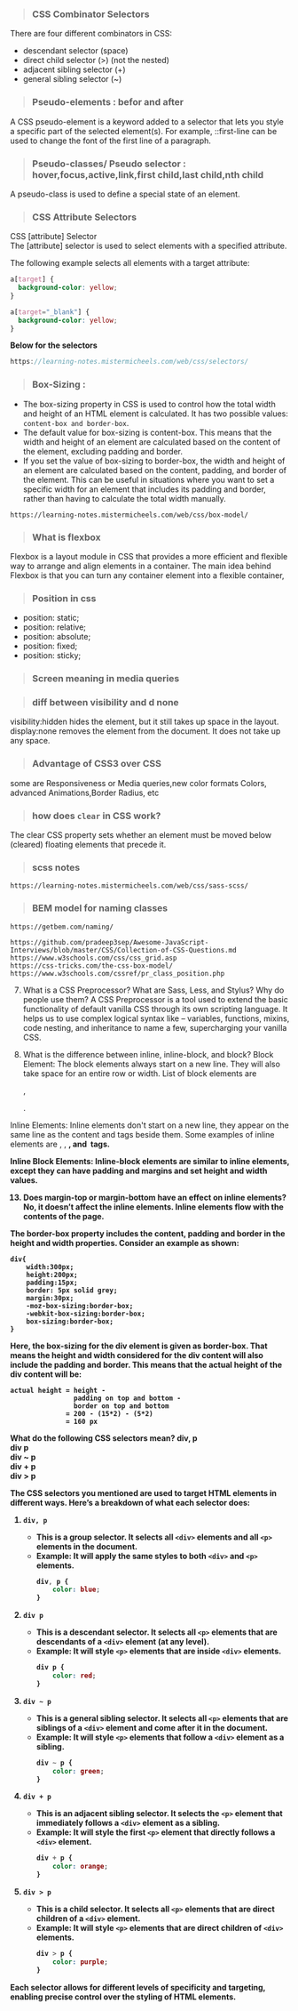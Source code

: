 > ### CSS Combinator Selectors

There are four different combinators in CSS:

- descendant selector (space)
- direct child selector (>) (not the nested)
- adjacent sibling selector (+)
- general sibling selector (~)

> ### Pseudo-elements : befor and after
A CSS pseudo-element is a keyword added to a selector that lets you style a specific part of the selected element(s). For example, ::first-line can be used to change the font of the first line of a paragraph.

> ### Pseudo-classes/ Pseudo selector : hover,focus,active,link,first child,last child,nth child
A pseudo-class is used to define a special state of an element.

> ### CSS Attribute Selectors

CSS [attribute] Selector\
The [attribute] selector is used to select elements with a specified attribute.

The following example selects all <a> elements with a target attribute:

```css
a[target] {
  background-color: yellow;
}
```

```css
a[target="_blank"] {
  background-color: yellow;
}
```


**Below for the selectors**

```js
https://learning-notes.mistermicheels.com/web/css/selectors/
```

> ### Box-Sizing :
- The box-sizing property in CSS is used to control how the total width and height of an HTML element is calculated. It has two possible values: `content-box and border-box`.
- The default value for box-sizing is content-box. This means that the width and height of an element are calculated based on the content of the element, excluding padding and border.
- If you set the value of box-sizing to border-box, the width and height of an element are calculated based on the content, padding, and border of the element. This can be useful in situations where you want to set a specific width for an element that includes its padding and border, rather than having to calculate the total width manually.

```
https://learning-notes.mistermicheels.com/web/css/box-model/
```

> ### What is flexbox
Flexbox is a layout module in CSS that provides a more efficient and flexible way to arrange and align elements in a container. The main idea behind Flexbox is that you can turn any container element into a flexible container,

> ### Position in css
- position: static;
- position: relative;
- position: absolute;
- position: fixed;
- position: sticky;

> ### Screen meaning in media queries

> ### diff between visibility and d none
visibility:hidden hides the element, but it still takes up space in the layout. display:none removes the element from the document. It does not take up any space.

> ### Advantage of CSS3 over CSS
some are Responsiveness or Media queries,new color formats Colors, advanced Animations,Border Radius,  etc

> ### how does `clear` in CSS work?
The clear CSS property sets whether an element must be moved below (cleared) floating elements that precede it.

> ### scss notes

```
https://learning-notes.mistermicheels.com/web/css/sass-scss/
```

> ### BEM model for naming classes

```
https://getbem.com/naming/
```

```
https://github.com/pradeep3sep/Awesome-JavaScript-Interviews/blob/master/CSS/Collection-of-CSS-Questions.md
https://www.w3schools.com/css/css_grid.asp
https://css-tricks.com/the-css-box-model/
https://www.w3schools.com/cssref/pr_class_position.php
```

7. What is a CSS Preprocessor? What are Sass, Less, and Stylus? Why do people use them?
A CSS Preprocessor is a tool used to extend the basic functionality of default vanilla CSS through its own scripting language. It helps us to use complex logical syntax like – variables, functions, mixins, code nesting, and inheritance to name a few, supercharging your vanilla CSS.


10. What is the difference between inline, inline-block, and block?
Block Element: The block elements always start on a new line. They will also take space for an entire row or width. List of block elements are <div>, <p>.

Inline Elements: Inline elements don't start on a new line, they appear on the same line as the content and tags beside them. Some examples of inline elements are <a>, <span> , <strong>, and <img> tags. 

Inline Block Elements: Inline-block elements are similar to inline elements, except they can have padding and margins and set height and width values.


13. Does margin-top or margin-bottom have an effect on inline elements?
No, it doesn’t affect the inline elements. Inline elements flow with the contents of the page.

The border-box property includes the content, padding and border in the height and width properties. Consider an example as shown:
```
div{
    width:300px;
    height:200px;
    padding:15px;
    border: 5px solid grey;
    margin:30px;
    -moz-box-sizing:border-box;
    -webkit-box-sizing:border-box;
    box-sizing:border-box;
}
```

Here, the box-sizing for the div element is given as border-box. That means the height and width considered for the div content will also include the padding and border. This means that the actual height of the div content will be:

```
actual height = height - 
                padding on top and bottom - 
                border on top and bottom
              = 200 - (15*2) - (5*2) 
              = 160 px
```


What do the following CSS selectors mean?
div, p\
div p\
div ~ p\
div + p\
div > p

The CSS selectors you mentioned are used to target HTML elements in different ways. Here’s a breakdown of what each selector does:

1. **`div, p`**
   - This is a **group selector**. It selects all `<div>` elements and all `<p>` elements in the document.
   - Example: It will apply the same styles to both `<div>` and `<p>` elements.
     ```css
     div, p {
         color: blue;
     }
     ```

2. **`div p`**
   - This is a **descendant selector**. It selects all `<p>` elements that are descendants of a `<div>` element (at any level).
   - Example: It will style `<p>` elements that are inside `<div>` elements.
     ```css
     div p {
         color: red;
     }
     ```

3. **`div ~ p`**
   - This is a **general sibling selector**. It selects all `<p>` elements that are siblings of a `<div>` element and come after it in the document.
   - Example: It will style `<p>` elements that follow a `<div>` element as a sibling.
     ```css
     div ~ p {
         color: green;
     }
     ```

4. **`div + p`**
   - This is an **adjacent sibling selector**. It selects the `<p>` element that immediately follows a `<div>` element as a sibling.
   - Example: It will style the first `<p>` element that directly follows a `<div>` element.
     ```css
     div + p {
         color: orange;
     }
     ```

5. **`div > p`**
   - This is a **child selector**. It selects all `<p>` elements that are direct children of a `<div>` element.
   - Example: It will style `<p>` elements that are direct children of `<div>` elements.
     ```css
     div > p {
         color: purple;
     }
     ```

Each selector allows for different levels of specificity and targeting, enabling precise control over the styling of HTML elements.



